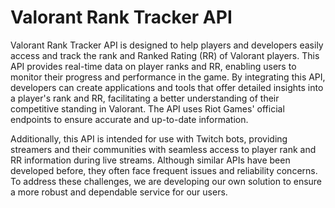 # Valorant Rank Tracker API

Valorant Rank Tracker API is designed to help players and developers easily access and track the rank and Ranked Rating (RR) of Valorant players. This API provides real-time data on player ranks and RR, enabling users to monitor their progress and performance in the game. By integrating this API, developers can create applications and tools that offer detailed insights into a player's rank and RR, facilitating a better understanding of their competitive standing in Valorant. The API uses Riot Games' official endpoints to ensure accurate and up-to-date information.

Additionally, this API is intended for use with Twitch bots, providing streamers and their communities with seamless access to player rank and RR information during live streams. Although similar APIs have been developed before, they often face frequent issues and reliability concerns. To address these challenges, we are developing our own solution to ensure a more robust and dependable service for our users.
